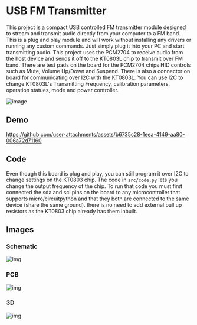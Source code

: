 # USB FM Transmitter

This project is a compact USB controlled FM transmitter module designed to stream and transmit audio directly from your computer to a FM band. This is a plug and play module and will work without installing any drivers or running any custom commands. Just simply plug it into your PC and start transmitting audio. This project uses the PCM2704 to receive audio from the host device and sends it off to the KT0803L chip to transmit over FM band. There are test pads on the board for the PCM2704 chips HID controls such as Mute, Volume Up/Down and Suspend. There is also a connector on board for communicating over I2C with the KT0803L. You can use I2C to change KT0803L's Transmitting Frequency, calibration parameters, operation statues, mode and power controller. 

![image](https://github.com/user-attachments/assets/5dab3f29-4b65-4304-82bd-dee0ef40d9a4)

## Demo

https://github.com/user-attachments/assets/b6735c28-1eea-4149-aa80-006a72d71160


## Code
Even though this board is plug and play, you can still program it over I2C to change settings on the KT0803 chip.
The code in `src/code.py` lets you change the output frequency of the chip. To run that code you must first connected the sda and scl pins on the board to any microcontroller that supports micro/circuitpython and that they both are connected to the same device (share the same ground). there is no need to add external pull up resistors as the KT0803 chip already has them inbuilt.

## Images

### Schematic
![Img](https://hc-cdn.hel1.your-objectstorage.com/s/v3/cc17f78b0bf7a4f6c3af12b0c0e1fe82bd91bd30_image.png)

### PCB
![img](https://hc-cdn.hel1.your-objectstorage.com/s/v3/3717b2d04b689a615e3bf28a02f560db76c50bef_image.png)

### 3D 

![img](https://hc-cdn.hel1.your-objectstorage.com/s/v3/b912fc075f5644e4bc130a5ec07b70816ee20c37_image.png)


